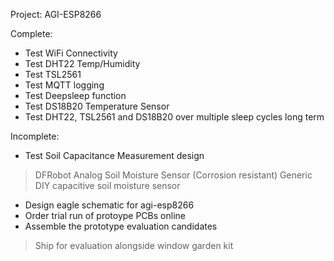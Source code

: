 Project: AGI-ESP8266

Complete:
 - Test WiFi Connectivity
 - Test DHT22 Temp/Humidity
 - Test TSL2561
 - Test MQTT logging
 - Test Deepsleep function
 - Test DS18B20 Temperature Sensor
 - Test DHT22, TSL2561 and DS18B20 over multiple sleep cycles long term

Incomplete:
 - Test Soil Capacitance Measurement design
  > DFRobot Analog Soil Moisture Sensor (Corrosion resistant)
  > Generic DIY capacitive soil moisture sensor
 - Design eagle schematic for agi-esp8266
 - Order trial run of protoype PCBs online
 - Assemble the prototype evaluation candidates
  > Ship for evaluation alongside window garden kit
